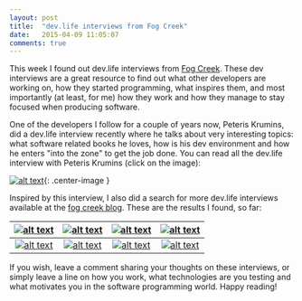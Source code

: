 ```yaml
---
layout: post
title:  "dev.life interviews from Fog Creek"
date:   2015-04-09 11:05:07
comments: true
---
```


This week I found out dev.life interviews from [Fog Creek][fogcreek]. These dev
interviews are a great resource to find out what other developers are
working on, how they started programming, what inspires them, and most importantly (at least, for me) how they
work and how they manage to stay focused when producing software.

One of the developers I follow for a couple of years now, Peteris Krumins,
did a dev.life interview recently where he talks about very interesting topics:
what software related books he loves, how is his dev environment and
how he enters "into the zone" to get the job done. You can read all
the dev.life interview with Peteris Krumins (click on the image):

[![alt text](http://blog.fogcreek.com/wp-content/uploads/2015/04/peter.png "dev.life interview with Peteris Krumins")](http://blog.fogcreek.com/dev-life-interview-with-peteris-krumins/){: .center-image }


Inspired by this interview, I also did a search for more dev.life
interviews available at the [fog creek blog][fogcreek-blog]. These are the results I
found, so far:

|[![alt text](http://blog.fogcreek.com/wp-content/uploads/2015/02/jon_skeet1.png "dev.life interview with Jon Skeet")](http://blog.fogcreek.com/dev-life-interview-with-jon-skeet/)|[![alt text](http://blog.fogcreek.com/wp-content/uploads/2015/02/bob_nystrom1.png "dev.life interview with Robert Nystrom")](http://blog.fogcreek.com/dev-life-interview-with-robert-nystrom/)|[![alt text](http://blog.fogcreek.com/wp-content/uploads/2015/03/salvatore.png "dev.life interview with Salvatore Sanfilippo")](http://blog.fogcreek.com/dev-life-interview-with-salvatore-sanfilippo/)|[![alt text](http://blog.fogcreek.com/wp-content/uploads/2015/02/brian_bondy.png "dev.life interview with Brian Bondy")](http://blog.fogcreek.com/dev-life-interview-with-brian-bondy/)|
|:-------:|:-------:|:-------:|:-------:|
|[![alt text](http://blog.fogcreek.com/wp-content/uploads/2015/02/jared_parsons.png "dev.life interview with Jared Parsons")](http://blog.fogcreek.com/dev-life-interview-with-jared-parsons/)|[![alt text](http://blog.fogcreek.com/wp-content/uploads/2015/03/hakimHead.png "dev.life interview with Hakim El Hattab")](http://blog.fogcreek.com/dev-life-interview-with-hakim-el-hattab/)|[![alt text](http://blog.fogcreek.com/wp-content/uploads/2015/03/phil.png "dev.life interview with Phil Sturgeon")](http://blog.fogcreek.com/dev-life-interview-with-phil-sturgeon/)|[![alt text](http://blog.fogcreek.com/wp-content/uploads/2015/03/leah.png "dev.life interview with Leah Culver")](http://blog.fogcreek.com/dev-life-interview-with-leah-culver/)|


If you wish, leave a comment sharing your thoughts on these interviews, or simply leave a line on how you work, what technologies are you testing and what motivates you in the software programming world. Happy reading!

[fogcreek]:      http://www.fogcreek.com/
[fogcreek-blog]: http://blog.fogcreek.com/
